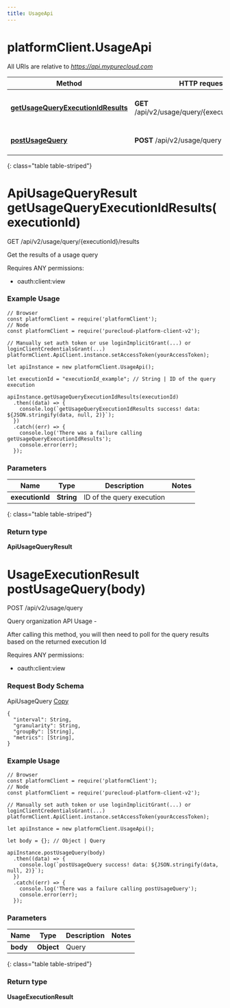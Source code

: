```yaml
---
title: UsageApi
---
```

# platformClient.UsageApi

All URIs are relative to *https://api.mypurecloud.com*

| Method | HTTP request | Description |
| ------------- | ------------- | ------------- |
[**getUsageQueryExecutionIdResults**](UsageApi.html#getUsageQueryExecutionIdResults) | **GET** /api/v2/usage/query/{executionId}/results | Get the results of a usage query
[**postUsageQuery**](UsageApi.html#postUsageQuery) | **POST** /api/v2/usage/query | Query organization API Usage - 
{: class="table table-striped"}

<a name="getUsageQueryExecutionIdResults"></a>

# ApiUsageQueryResult getUsageQueryExecutionIdResults(executionId)



GET /api/v2/usage/query/{executionId}/results

Get the results of a usage query



Requires ANY permissions: 

* oauth:client:view



### Example Usage

```{"language":"javascript"}
// Browser
const platformClient = require('platformClient');
// Node
const platformClient = require('purecloud-platform-client-v2');

// Manually set auth token or use loginImplicitGrant(...) or loginClientCredentialsGrant(...)
platformClient.ApiClient.instance.setAccessToken(yourAccessToken);

let apiInstance = new platformClient.UsageApi();

let executionId = "executionId_example"; // String | ID of the query execution

apiInstance.getUsageQueryExecutionIdResults(executionId)
  .then((data) => {
    console.log(`getUsageQueryExecutionIdResults success! data: ${JSON.stringify(data, null, 2)}`);
  })
  .catch((err) => {
    console.log('There was a failure calling getUsageQueryExecutionIdResults');
    console.error(err);
  });
```

### Parameters


| Name | Type | Description  | Notes |
| ------------- | ------------- | ------------- | ------------- |
 **executionId** | **String** | ID of the query execution |  |
{: class="table table-striped"}

### Return type

**ApiUsageQueryResult**

<a name="postUsageQuery"></a>

# UsageExecutionResult postUsageQuery(body)



POST /api/v2/usage/query

Query organization API Usage - 

After calling this method, you will then need to poll for the query results based on the returned execution Id

Requires ANY permissions: 

* oauth:client:view


### Request Body Schema

<script type="text/javascript">
	function copyApiUsageQueryExample() {
		let temp = $("<textarea>");
		$("body").append(temp);
		temp.val($('#ApiUsageQueryExample').text()).select();
		document.execCommand("copy");
		temp.remove();
		return false;
	}
</script>

ApiUsageQuery <a href="#" onclick="return copyApiUsageQueryExample()">Copy</a>

<div id="ApiUsageQueryExample">

```{"language":"json", "maxHeight": "250px"}
{ 
  "interval": String, 
  "granularity": String, 
  "groupBy": [String], 
  "metrics": [String], 
}
```

</div>


### Example Usage

```{"language":"javascript"}
// Browser
const platformClient = require('platformClient');
// Node
const platformClient = require('purecloud-platform-client-v2');

// Manually set auth token or use loginImplicitGrant(...) or loginClientCredentialsGrant(...)
platformClient.ApiClient.instance.setAccessToken(yourAccessToken);

let apiInstance = new platformClient.UsageApi();

let body = {}; // Object | Query

apiInstance.postUsageQuery(body)
  .then((data) => {
    console.log(`postUsageQuery success! data: ${JSON.stringify(data, null, 2)}`);
  })
  .catch((err) => {
    console.log('There was a failure calling postUsageQuery');
    console.error(err);
  });
```

### Parameters


| Name | Type | Description  | Notes |
| ------------- | ------------- | ------------- | ------------- |
 **body** | **Object** | Query |  |
{: class="table table-striped"}

### Return type

**UsageExecutionResult**

